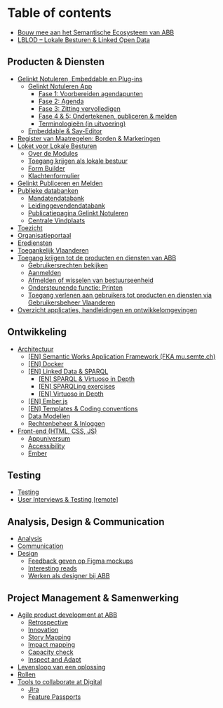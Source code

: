 # Table of contents

* [Bouw mee aan het Semantische Ecosysteem van ABB](README.md)
* [LBLOD – Lokale Besturen & Linked Open Data](lblod-lokale-besturen-and-linked-open-data.md)

## Producten & Diensten <a id="producten-en-diensten"></a>

* [Gelinkt Notuleren, Embeddable en Plug-ins](producten-en-diensten/gelinkt-notuleren/README.md)
  * [Gelinkt Notuleren App](producten-en-diensten/gelinkt-notuleren/gelinkt-notuleren-app/README.md)
    * [Fase 1: Voorbereiden agendapunten](producten-en-diensten/gelinkt-notuleren/gelinkt-notuleren-app/fase-1-voorbereiden-agendapunten.md)
    * [Fase 2: Agenda](producten-en-diensten/gelinkt-notuleren/gelinkt-notuleren-app/fase-2-agenda.md)
    * [Fase 3: Zitting vervolledigen](producten-en-diensten/gelinkt-notuleren/gelinkt-notuleren-app/fase-3-zitting-vervolledigen.md)
    * [Fase 4 & 5: Ondertekenen, publiceren & melden](producten-en-diensten/gelinkt-notuleren/gelinkt-notuleren-app/gelinkt-notuleren-ondersteunt-gelinkt-publiceren.md)
    * [Terminologieën \(in uitvoering\)](producten-en-diensten/gelinkt-notuleren/gelinkt-notuleren-app/terminologieen.md)
  * [Embeddable & Say-Editor](producten-en-diensten/gelinkt-notuleren/embeddable.md)
* [Register van Maatregelen: Borden & Markeringen](producten-en-diensten/register-van-maatregelen-borden-and-markeringen.md)
* [Loket voor Lokale Besturen](producten-en-diensten/loket-voor-lokale-besturen/README.md)
  * [Over de Modules](producten-en-diensten/loket-voor-lokale-besturen/over-de-modules.md)
  * [Toegang krijgen als lokale bestuur](producten-en-diensten/loket-voor-lokale-besturen/toegang-krijgen-als-lokale-bestuur.md)
  * [Form Builder](producten-en-diensten/loket-voor-lokale-besturen/form-builder.md)
  * [Klachtenformulier](producten-en-diensten/loket-voor-lokale-besturen/klachtenformulier.md)
* [Gelinkt Publiceren en Melden](producten-en-diensten/melden.md)
* [Publieke databanken](producten-en-diensten/wikis-and-publieke-databanken-public-databases/README.md)
  * [Mandatendatabank](producten-en-diensten/wikis-and-publieke-databanken-public-databases/mandatendatabank.md)
  * [Leidinggevendendatabank](producten-en-diensten/wikis-and-publieke-databanken-public-databases/leidinggevendendatabank.md)
  * [Publicatiepagina Gelinkt Notuleren](producten-en-diensten/wikis-and-publieke-databanken-public-databases/publicatiepagina-gelinkt-notuleren.md)
  * [Centrale Vindplaats](producten-en-diensten/wikis-and-publieke-databanken-public-databases/centrale-vindplaats.md)
* [Toezicht](producten-en-diensten/toezicht.md)
* [Organisatieportaal](producten-en-diensten/organisatieportaal.md)
* [Erediensten](producten-en-diensten/erediensten.md)
* [Toegankelijk Vlaanderen](producten-en-diensten/toegankelijk-vlaanderen.md)
* [Toegang krijgen tot de producten en diensten van ABB](producten-en-diensten/toegang-krijgen-tot-de-producten-en-diensten-van-abb/README.md)
  * [Gebruikersrechten bekijken](producten-en-diensten/toegang-krijgen-tot-de-producten-en-diensten-van-abb/gebruikersrechten-bekijken.md)
  * [Aanmelden](producten-en-diensten/toegang-krijgen-tot-de-producten-en-diensten-van-abb/aanmelden.md)
  * [Afmelden of wisselen van bestuurseenheid](producten-en-diensten/toegang-krijgen-tot-de-producten-en-diensten-van-abb/afmelden-of-wisselen-van-bestuurseenheid.md)
  * [Ondersteunende functie: Printen](producten-en-diensten/toegang-krijgen-tot-de-producten-en-diensten-van-abb/ondersteunende-functie-printen.md)
  * [Toegang verlenen aan gebruikers tot producten en diensten via Gebruikersbeheer Vlaanderen](producten-en-diensten/toegang-krijgen-tot-de-producten-en-diensten-van-abb/toegang-verlenen-aan-gebruikers-tot-producten-en-diensten-via-gebruikersbeheer-vlaanderen.md)
* [Overzicht applicaties, handleidingen en ontwikkelomgevingen](producten-en-diensten/overzicht-code-repositories.md)

## Ontwikkeling

* [Architectuur](ontwikkeling/architectuur/README.md)
  * [\[EN\] Semantic Works Application Framework \(FKA mu.semte.ch\)](ontwikkeling/architectuur/semantic-works-application-framework.md)
  * [\[EN\] Docker](ontwikkeling/architectuur/docker.md)
  * [\[EN\] Linked Data & SPARQL](ontwikkeling/architectuur/linked-data-and-sparql/README.md)
    * [\[EN\] SPARQL & Virtuoso in Depth](ontwikkeling/architectuur/linked-data-and-sparql/en-sparql-and-virtuoso-in-depth.md)
    * [\[EN\] SPARQLing exercises](ontwikkeling/architectuur/linked-data-and-sparql/en-sparqling-exercises.md)
    * [\[EN\] Virtuoso in Depth](ontwikkeling/architectuur/linked-data-and-sparql/en-virtuoso-in-depth.md)
  * [\[EN\] Ember.js](ontwikkeling/architectuur/ember.js.md)
  * [\[EN\] Templates & Coding conventions](ontwikkeling/architectuur/en-templates-and-coding-conventions.md)
  * [Data Modellen](ontwikkeling/architectuur/data-modellen.md)
  * [Rechtenbeheer & Inloggen](ontwikkeling/architectuur/rechtenbeheer-and-inloggen.md)
* [Front-end \(HTML, CSS, JS\)](ontwikkeling/front-end/README.md)
  * [Appuniversum](ontwikkeling/front-end/css.md)
  * [Accessibility](ontwikkeling/front-end/accessibility.md)
  * [Ember](ontwikkeling/front-end/ember.md)

## Testing

* [Testing](testing/testing.md)
* [User Interviews & Testing \[remote\]](testing/user-interviews-and-testing.md)

## Analysis, Design & Communication

* [Analysis](analysis-design-and-communication/analysis.md)
* [Communication](analysis-design-and-communication/communication.md)
* [Design](analysis-design-and-communication/design/README.md)
  * [Feedback geven op Figma mockups](analysis-design-and-communication/design/feedback-geven-op-figma-mockups.md)
  * [Interesting reads](analysis-design-and-communication/design/design-systems.md)
  * [Werken als designer bij ABB](analysis-design-and-communication/design/werken-als-designer-bij-abb.md)

## Project Management & Samenwerking <a id="project-management-and-working-together"></a>

* [Agile product development at ABB](project-management-and-working-together/de-ontwikkelcadans/README.md)
  * [Retrospective](project-management-and-working-together/de-ontwikkelcadans/retrospective.md)
  * [Innovation](project-management-and-working-together/de-ontwikkelcadans/innovation.md)
  * [Story Mapping](project-management-and-working-together/de-ontwikkelcadans/story-mapping.md)
  * [Impact mapping](project-management-and-working-together/de-ontwikkelcadans/impact-mapping.md)
  * [Capacity check](project-management-and-working-together/de-ontwikkelcadans/capacity-check.md)
  * [Inspect and Adapt](project-management-and-working-together/de-ontwikkelcadans/inspect-and-adapt.md)
* [Levensloop van een oplossing](project-management-and-working-together/levensloop-van-een-oplossing.md)
* [Rollen](project-management-and-working-together/rollen.md)
* [Tools to collaborate at Digital](project-management-and-working-together/working-together-and-product/README.md)
  * [Jira](project-management-and-working-together/working-together-and-product/jira.md)
  * [Feature Passports](project-management-and-working-together/working-together-and-product/feature-passports.md)

